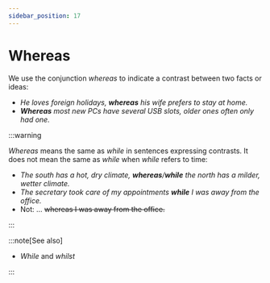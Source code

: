 ```yaml
---
sidebar_position: 17
---
```


# Whereas

We use the conjunction *whereas* to indicate a contrast between two facts or ideas:

- *He loves foreign holidays, **whereas** his wife prefers to stay at home.*
- ***Whereas*** *most new PCs have several USB slots, older ones often only had one.*

:::warning

*Whereas* means the same as *while* in sentences expressing contrasts. It does not mean the same as *while* when *while* refers to time:

- *The south has a hot, dry climate, **whereas**/**while** the north has a milder, wetter climate.*
- *The secretary took care of my appointments **while** I was away from the office.*
- Not: … ~~whereas I was away from the office.~~

:::

:::note[See also]

- *While* and *whilst*

:::
